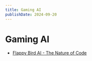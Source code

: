 ```yaml
---
title: Gaming AI
publishDate: 2024-09-20
---
```


# Gaming AI

- [Flappy Bird AI - The Nature of Code](/the-nature-of-code.md#flappy-bird-ai)
